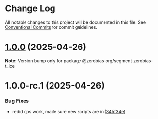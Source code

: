 # Change Log

All notable changes to this project will be documented in this file.
See [Conventional Commits](https://conventionalcommits.org) for commit guidelines.

# [1.0.0](https://github.com/zerobias-org/segment/compare/@zerobias-org/segment-zerobias-t_lce@1.0.0-rc.1...@zerobias-org/segment-zerobias-t_lce@1.0.0) (2025-04-26)

**Note:** Version bump only for package @zerobias-org/segment-zerobias-t_lce





# 1.0.0-rc.1 (2025-04-26)


### Bug Fixes

* redid ops work, made sure new scripts are in ([345f34e](https://github.com/zerobias-org/segment/commit/345f34ec926029dc141943b3e321676adb4a2888))
